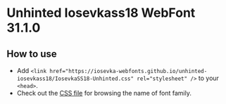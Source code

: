 # Unhinted Iosevkass18 WebFont 31.1.0

## How to use

- Add `<link href="https://iosevka-webfonts.github.io/unhinted-iosevkass18/IosevkaSS18-Unhinted.css" rel="stylesheet" />` to your `<head>`.
- Check out the [CSS file](./IosevkaSS18-Unhinted.css) for browsing the name of font family.
